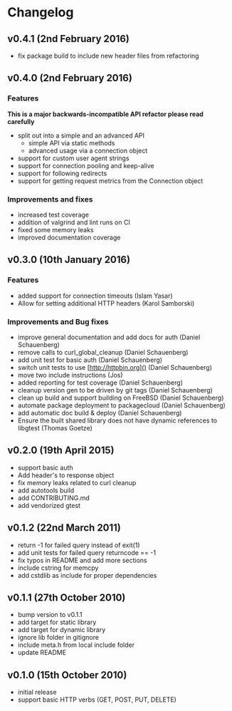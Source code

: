 # Changelog

## v0.4.1 (2nd February 2016)
- fix package build to include new header files from refactoring

## v0.4.0 (2nd February 2016)

### Features
**This is a major backwards-incompatible API refactor please read carefully**

- split out into a simple and an advanced API
  - simple API via static methods
  - advanced usage via a connection object
- support for custom user agent strings
- support for connection pooling and keep-alive
- support for following redirects
- support for getting request metrics from the Connection object

### Improvements and fixes
- increased test coverage
- addition of valgrind and lint runs on CI
- fixed some memory leaks
- improved documentation coverage


## v0.3.0 (10th January 2016)

### Features
- added support for connection timeouts (Islam Yasar)
- Allow for setting additional HTTP headers (Karol Samborski)

### Improvements and Bug fixes
- improve general documentation and add docs for auth (Daniel Schauenberg)
- remove calls to curl_global_cleanup (Daniel Schauenberg)
- add unit test for basic auth (Daniel Schauenberg)
- switch unit tests to use [http://httpbin.org]() (Daniel Schauenberg)
- move two include instructions (Jos)
- added reporting for test coverage (Daniel Schauenberg)
- cleanup version gen to be driven by git tags (Daniel Schauenberg)
- clean up build and support building on FreeBSD (Daniel Schauenberg)
- automate package deployment to packagecloud (Daniel Schauenberg)
- add automatic doc build & deploy (Daniel Schauenberg)
- Ensure the built shared library does not have dynamic references to libgtest (Thomas Goetze)

## v0.2.0 (19th April 2015)
- support basic auth
- Add header's to response object
- fix memory leaks related to curl cleanup
- add autotools build
- add CONTRIBUTING.md
- add vendorized gtest

## v0.1.2 (22nd March 2011)
- return -1 for failed query instead of exit(1)
- add unit tests for failed query returncode == -1
- fix typos in README and add more sections
- include cstring for memcpy
- add cstdlib as include for proper dependencies

## v0.1.1 (27th October 2010)
- bump version to v0.1.1
- add target for static library
- add target for dynamic library
- ignore lib folder in gitignore
- include meta.h from local include folder
- update README

## v0.1.0 (15th October 2010)
- initial release
- support basic HTTP verbs (GET, POST, PUT, DELETE)
